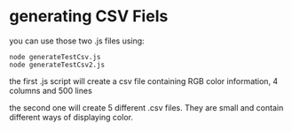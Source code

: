 # generating CSV Fiels

you can use those two .js files using:

    node generateTestCsv.js
    node generateTestCsv2.js

the first .js script will create a csv file containing RGB color information, 4 columns and 500 lines

the second one will create 5 different .csv files. They are small and contain different ways of displaying color.
